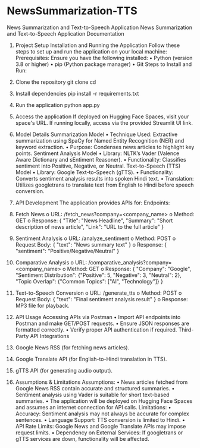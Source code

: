# NewsSummarization-TTS
News Summarization and  Text-to-Speech Application
News Summarization and Text-to-Speech Application Documentation
1. Project Setup
Installation and Running the Application
Follow these steps to set up and run the application on your local machine:
Prerequisites:
Ensure you have the following installed:
•	Python (version 3.8 or higher)
•	pip (Python package manager)
•	Git
Steps to Install and Run:
1.	Clone the repository
git clone <your-github-repo-link>
cd <repository-folder>
2.	Install dependencies
pip install -r requirements.txt
3.	Run the application
python app.py
4.	Access the application
If deployed on Hugging Face Spaces, visit your space's URL.
If running locally, access via the provided Streamlit UI link.
2. Model Details
Summarization Model
•	Technique Used: Extractive summarization using SpaCy for Named Entity Recognition (NER) and keyword extraction.
•	Purpose: Condenses news articles to highlight key points.
Sentiment Analysis Model
•	Library: NLTK’s Vader (Valence Aware Dictionary and sEntiment Reasoner).
•	Functionality: Classifies sentiment into Positive, Negative, or Neutral.
Text-to-Speech (TTS) Model
•	Library: Google Text-to-Speech (gTTS).
•	Functionality: Converts sentiment analysis results into spoken Hindi text.
•	Translation: Utilizes googletrans to translate text from English to Hindi before speech conversion.

3. API Development
The application provides APIs for:
Endpoints:
1.	Fetch News
o	URL: /fetch_news?company=<company_name>
o	Method: GET
o	Response:
{
  "Title": "News Headline",
  "Summary": "Short description of news article",
  "Link": "URL to the full article"
}
2.	  Sentiment Analysis
o	URL: /analyze_sentiment
o	Method: POST
o	Request Body:
{
  "text": "News summary text"
}
o	Response:
{
  "sentiment": "Positive/Negative/Neutral"
}
3.	Comparative Analysis
o	URL: /comparative_analysis?company=<company_name>
o	Method: GET
o	Response:
{
  "Company": "Google",
  "Sentiment Distribution": {"Positive": 5, "Negative": 3, "Neutral": 2},
  "Topic Overlap": {"Common Topics": ["AI", "Technology"]}
}
4.	Text-to-Speech Conversion
o	URL: /generate_tts
o	Method: POST
o	Request Body:
{
  "text": "Final sentiment analysis result"
}
o	Response: MP3 file for playback.
4. API Usage
Accessing APIs via Postman
•	Import API endpoints into Postman and make GET/POST requests.
•	Ensure JSON responses are formatted correctly.
•	Verify proper API authentication if required.
Third-Party API Integrations
1.	Google News RSS (for fetching news articles).
2.	Google Translate API (for English-to-Hindi translation in TTS).
3.	gTTS API (for generating audio output).
5. Assumptions & Limitations
Assumptions:
•	News articles fetched from Google News RSS contain accurate and structured summaries.
•	Sentiment analysis using Vader is suitable for short text-based summaries.
•	The application will be deployed on Hugging Face Spaces and assumes an internet connection for API calls.
Limitations:
•	Accuracy: Sentiment analysis may not always be accurate for complex sentences.
•	Language Support: TTS conversion is limited to Hindi.
•	API Rate Limits: Google News and Google Translate APIs may impose request limits.
•	Dependency on External Services: If googletrans or gTTS services are down, functionality will be affected.

